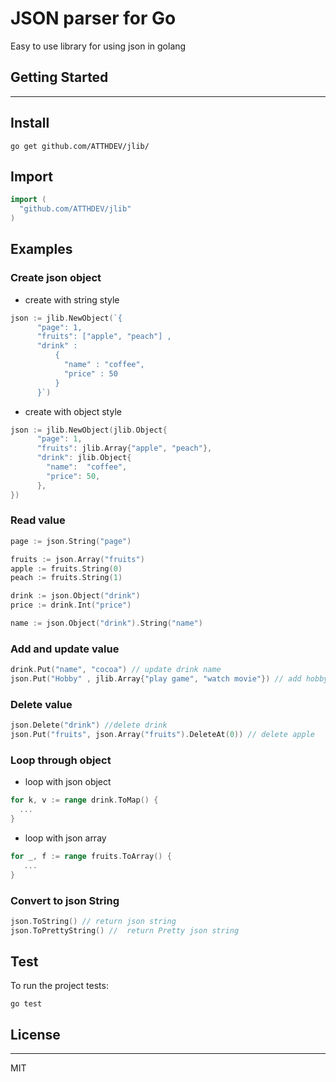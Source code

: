 # JSON parser for Go

Easy to use library for using json in golang

**Getting Started**
---
---

## Install

```shell
go get github.com/ATTHDEV/jlib/
```

## Import

```go
import (
  "github.com/ATTHDEV/jlib"
)
```

## Examples

### Create json object 

* create with string style

```go 
json := jlib.NewObject(`{ 
      "page": 1, 
      "fruits": ["apple", "peach"] ,
      "drink" : 
          {
            "name" : "coffee",
            "price" : 50
          }
      }`)
```

* create with object style

```go 
json := jlib.NewObject(jlib.Object{
      "page": 1,
      "fruits": jlib.Array{"apple", "peach"},
      "drink": jlib.Object{
        "name":  "coffee",
        "price": 50,
      },
})

```

### Read value
```go 
page := json.String("page")

fruits := json.Array("fruits")
apple := fruits.String(0)
peach := fruits.String(1)

drink := json.Object("drink")
price := drink.Int("price")

name := json.Object("drink").String("name")
```

### Add and update value
```go 
drink.Put("name", "cocoa") // update drink name
json.Put("Hobby" , jlib.Array{"play game", "watch movie"}) // add hobby
```

### Delete value
```go 
json.Delete("drink") //delete drink
json.Put("fruits", json.Array("fruits").DeleteAt(0)) // delete apple
```

### Loop through object

* loop with json object

```go
for k, v := range drink.ToMap() {
  ...
}
```

* loop with json array

```go
for _, f := range fruits.ToArray() {
   ...
}
```

### Convert to json String
```go 
json.ToString() // return json string
json.ToPrettyString() //  return Pretty json string
```

## Test
To run the project tests:

```shell
go test
```

**License**
---
---
MIT
